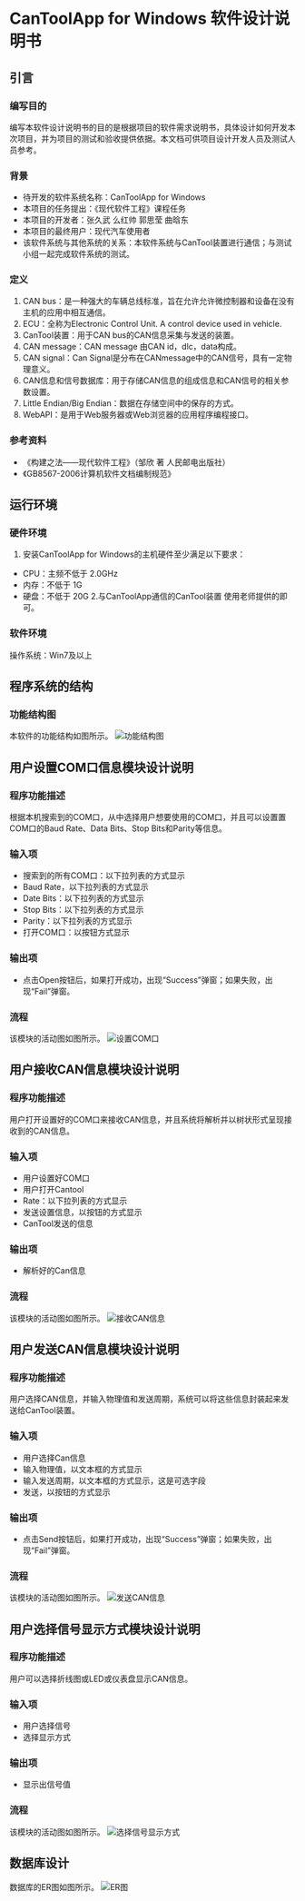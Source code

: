 # CanToolApp for Windows 软件设计说明书

## 引言

### 编写目的
编写本软件设计说明书的目的是根据项目的软件需求说明书，具体设计如何开发本次项目，并为项目的测试和验收提供依据。本文档可供项目设计开发人员及测试人员参考。

### 背景
- 待开发的软件系统名称：CanToolApp for Windows
- 本项目的任务提出：《现代软件工程》课程任务
- 本项目的开发者：张久武 么红帅 郭思莹 曲晗东
- 本项目的最终用户：现代汽车使用者
- 该软件系统与其他系统的关系：本软件系统与CanTool装置进行通信；与测试小组一起完成软件系统的测试。

### 定义
1. CAN bus：是一种强大的车辆总线标准，旨在允许允许微控制器和设备在没有主机的应用中相互通信。
2. ECU：全称为Electronic Control Unit. A control device used in vehicle.
3. CanTool装置：用于CAN bus的CAN信息采集与发送的装置。
4. CAN message：CAN message 由CAN id，dlc，data构成。
5. CAN signal：Can Signal是分布在CANmessage中的CAN信号，具有一定物理意义。
6. CAN信息和信号数据库：用于存储CAN信息的组成信息和CAN信号的相关参数设置。
7. Little Endian/Big Endian：数据在存储空间中的保存的方式。
8. WebAPI：是用于Web服务器或Web浏览器的应用程序编程接口。

### 参考资料
- 《构建之法——现代软件工程》（邹欣 著  人民邮电出版社）
- 《GB8567-2006计算机软件文档编制规范》


## 运行环境

### 硬件环境
1. 安装CanToolApp for Windows的主机硬件至少满足以下要求：
- CPU：主频不低于 2.0GHz
- 内存：不低于 1G
- 硬盘：不低于 20G
2.与CanToolApp通信的CanTool装置
使用老师提供的即可。

### 软件环境
操作系统：Win7及以上

## 程序系统的结构

### 功能结构图

本软件的功能结构如图所示。
![功能结构图](http://img.blog.csdn.net/20171017224004011?watermark/2/text/aHR0cDovL2Jsb2cuY3Nkbi5uZXQvR3N5U3Vuc2hpbmU=/font/5a6L5L2T/fontsize/400/fill/I0JBQkFCMA==/dissolve/70/gravity/SouthEast)
   

## 用户设置COM口信息模块设计说明

### 程序功能描述
根据本机搜索到的COM口，从中选择用户想要使用的COM口，并且可以设置置COM口的Baud Rate、Data Bits、Stop Bits和Parity等信息。

### 输入项
- 搜索到的所有COM口：以下拉列表的方式显示
- Baud Rate，以下拉列表的方式显示
- Date Bits：以下拉列表的方式显示
- Stop Bits：以下拉列表的方式显示
- Parity：以下拉列表的方式显示
- 打开COM口：以按钮方式显示

### 输出项
- 点击Open按钮后，如果打开成功，出现“Success”弹窗；如果失败，出现“Fail”弹窗。

### 流程
该模块的活动图如图所示。
![设置COM口](http://img.blog.csdn.net/20171029201142154?watermark/2/text/aHR0cDovL2Jsb2cuY3Nkbi5uZXQvR3N5U3Vuc2hpbmU=/font/5a6L5L2T/fontsize/400/fill/I0JBQkFCMA==/dissolve/70/gravity/SouthEast)


## 用户接收CAN信息模块设计说明

### 程序功能描述
用户打开设置好的COM口来接收CAN信息，并且系统将解析并以树状形式呈现接收到的CAN信息。

### 输入项
- 用户设置好COM口
- 用户打开Cantool
- Rate：以下拉列表的方式显示
- 发送设置信息，以按钮的方式显示
- CanTool发送的信息

### 输出项
- 解析好的Can信息

### 流程
该模块的活动图如图所示。
![接收CAN信息](http://img.blog.csdn.net/20171029201045157?watermark/2/text/aHR0cDovL2Jsb2cuY3Nkbi5uZXQvR3N5U3Vuc2hpbmU=/font/5a6L5L2T/fontsize/400/fill/I0JBQkFCMA==/dissolve/70/gravity/SouthEast)

## 用户发送CAN信息模块设计说明

### 程序功能描述
用户选择CAN信息，并输入物理值和发送周期，系统可以将这些信息封装起来发送给CanTool装置。

### 输入项
- 用户选择Can信息
- 输入物理值，以文本框的方式显示
- 输入发送周期，以文本框的方式显示，这是可选字段
- 发送，以按钮的方式显示

### 输出项
- 点击Send按钮后，如果打开成功，出现“Success”弹窗；如果失败，出现“Fail”弹窗。

### 流程
该模块的活动图如图所示。
![发送CAN信息](http://img.blog.csdn.net/20171029201026013?watermark/2/text/aHR0cDovL2Jsb2cuY3Nkbi5uZXQvR3N5U3Vuc2hpbmU=/font/5a6L5L2T/fontsize/400/fill/I0JBQkFCMA==/dissolve/70/gravity/SouthEast)

## 用户选择信号显示方式模块设计说明

### 程序功能描述
用户可以选择折线图或LED或仪表盘显示CAN信息。

### 输入项
- 用户选择信号
- 选择显示方式

### 输出项
- 显示出信号值

### 流程
该模块的活动图如图所示。
![选择信号显示方式](http://img.blog.csdn.net/20171029201105378?watermark/2/text/aHR0cDovL2Jsb2cuY3Nkbi5uZXQvR3N5U3Vuc2hpbmU=/font/5a6L5L2T/fontsize/400/fill/I0JBQkFCMA==/dissolve/70/gravity/SouthEast)

## 数据库设计
数据库的ER图如图所示。
![ER图](http://img.blog.csdn.net/20171029201340575?watermark/2/text/aHR0cDovL2Jsb2cuY3Nkbi5uZXQvR3N5U3Vuc2hpbmU=/font/5a6L5L2T/fontsize/400/fill/I0JBQkFCMA==/dissolve/70/gravity/SouthEast)
